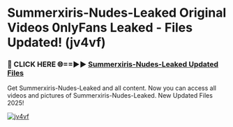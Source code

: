 # Summerxiris-Nudes-Leaked Original Videos 0nlyFans Leaked - Files Updated! (jv4vf)

<h3>🔴 CLICK HERE 🌐==►► <a href="https://tinyurl.com/4mcuefdz" rel="nofollow">Summerxiris-Nudes-Leaked Updated Files</a></h3>

Get Summerxiris-Nudes-Leaked and all content. Now you can access all videos and pictures of Summerxiris-Nudes-Leaked. New Updated Files 2025!

[![jv4vf](https://i.imgur.com/StAQSOY.gif)](https://tinyurl.com/4mcuefdz)
